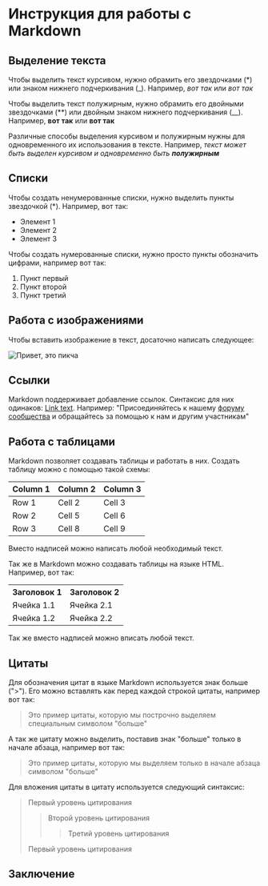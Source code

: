 # Инструкция для работы с Markdown

## Выделение текста

Чтобы выделить текст курсивом, нужно обрамить его звездочками (*) или знаком нижнего подчеркивания (_). Например, *вот так* или _вот так_

Чтобы выделить текст полужирным, нужно обрамить его двойными звездочками (**) или двойным знаком нижнего подчеркивания (__). Например, **вот так** или __вот так__

Различные способы выделения курсивом и полужирным нужны для одновременного их использования в тексте. Например, _текст может быть выделен курсивом и одновременно быть **полужирным**_

## Списки

Чтобы создать ненумерованные списки, нужно выделить пункты звездочкой (*). Например, вот так:

* Элемент 1
* Элемент 2
* Элемент 3

Чтобы создать нумерованные списки, нужно просто пункты обозначить цифрами, например вот так:

1. Пункт первый
2. Пункт второй
3. Пункт третий

## Работа с изображениями

Чтобы вставить изображение в текст, досаточно написать следующее: 

![Привет, это пикча](picture.jpeg.png)

## Ссылки

Markdown поддерживает добавление ссылок. Синтаксис для них одинаков: [Link text](Link_adress). Например: "Присоединяйтесь к нашему [форуму сообщества](https://itsfoss.comunity/) и обращайтесь за помощью к нам и другим участникам"

## Работа с таблицами

Markdown позволяет создавать таблицы и работать в них. Создать таблицу можно с помощью такой схемы:

| Column 1 | Column 2 | Column 3 |
|----------|----------|----------|
| Row 1    | Cell 2   | Cell 3   |
| Row 2    | Cell 5   | Cell 6   |
| Row 3    | Cell 8   | Cell 9   |

Вместо надписей можно написать любой необходимый текст. 

Так же в Markdown можно создавать таблицы на языке HTML. Например, вот так:

<table>
    <tr>
        <th>Заголовок 1</th>
        <th>Заголовок 2</th>
    </tr>
    <tr>
        <td>Ячейка 1.1</td>
        <td>Ячейка 2.1</td>
    </tr>
    <tr>
        <td>Ячейка 1.2</td>
        <td>Ячейка 2.2</td>
    </tr>
<table>

Так же вместо надписей можно вписать любой текст.

## Цитаты 

Для обозначения цитат в языке Markdown используется знак больше (">"). Его можно вставлять как перед каждой строкой цитаты, например вот так:
>Это пример цитаты,
>которую мы построчно выделяем
>специальным символом "больше"

А так же цитату можно выделить, поставив знак "больше" только в начале абзаца, например вот так:
>Это пример цитаты,
которую мы выделяем только
в начале абзаца символом "больше"

Для вложения цитаты в цитату используется следующий синтаксис:
>Первый уровень цитирования
>>Второй уровень цитирования
>>>Третий уровень цитирования
>
>Первый уровень цитирования

## Заключение
